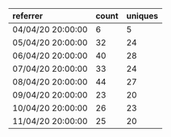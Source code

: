 | referrer          | count | uniques |
| :---------------- | :---- | :------ |
| 04/04/20 20:00:00 | 6     | 5       |
| 05/04/20 20:00:00 | 32    | 24      |
| 06/04/20 20:00:00 | 40    | 28      |
| 07/04/20 20:00:00 | 33    | 24      |
| 08/04/20 20:00:00 | 44    | 27      |
| 09/04/20 20:00:00 | 23    | 20      |
| 10/04/20 20:00:00 | 26    | 23      |
| 11/04/20 20:00:00 | 25    | 20      |